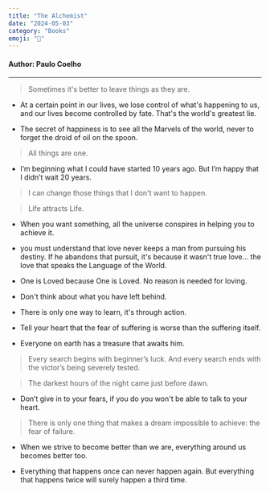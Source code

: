 ```yaml
---
title: "The Alchemist"
date: "2024-05-03"
category: "Books"
emoji: "🌟"
---
```


#### Author: Paulo Coelho

---

> Sometimes it's better to leave things as they are.

- At a certain point in our lives, we lose control of what's happening to us, and our lives become controlled by fate. That's the world's greatest lie.

- The secret of happiness is to see all the Marvels of the world, never to forget the droid of oil on the spoon.

> All things are one.

- I’m beginning what I could have started 10 years ago. But I’m happy that I didn’t wait 20 years.

> I can change those things that I don't want to happen.

> Life attracts Life.

- When you want something, all the universe conspires in helping you to achieve it.

- you must understand that love never keeps a man from pursuing his destiny. If he abandons that pursuit, it's because it wasn't true love… the love that speaks the Language of the World.

- One is Loved because One is Loved. No reason is needed for loving.

- Don't think about what you have left behind.

- There is only one way to learn, it's through action.

- Tell your heart that the fear of suffering is worse than the suffering itself.

- Everyone on earth has a treasure that awaits him.

> Every search begins with beginner’s luck. And every search ends with the victor’s being severely tested.

> The darkest hours of the night came just before dawn.

- Don’t give in to your fears, if you do you won't be able to talk to your heart.

> There is only one thing that makes a dream impossible to achieve: the fear of failure.

- When we strive to become better than we are, everything around us becomes better too.

- Everything that happens once can never happen again. But everything that happens twice will surely happen a third time.
